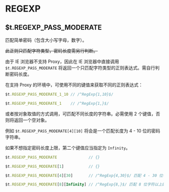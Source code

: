 # REGEXP

## $t.REGEXP_PASS_MODERATE

匹配简单密码（包含大小写字母，数字）。

~~此正则只匹配字符类型，密码长度需另行判断。~~

由于 IE 浏览器不支持 Proxy，因此在 IE 浏览器中直接调用 `$t.REGEXP_PASS_MODERATE` 将返回一个只匹配字符类型的正则表达式。需自行判断密码长度。

在支持 Proxy 的环境中，可使用不同的键值来获取不同的正则表达式：

```javascript
$t.REGEXP_PASS_MODERATE_1_10 // /^RegExp{1,10}$/

$t.REGEXP_PASS_MODERATE_1    // /^RegExp{1,}$/
```

或者按对象取值的方式调用，可匹配不同长度的字符串。必需使用 2 个键值，否则将返回一个空对象。

例如 `$t.REGEXP_PASS_MODERATE[4][10]` 将会是一个匹配长度为 4 - 10 位的密码字符串。

如果不想指定密码长度上限，第二个键值应当指定为 `Infinity`。

```javascript
$t.REGEXP_PASS_MODERATE              // {}

$t.REGEXP_PASS_MODERATE[1]           // {}

$t.REGEXP_PASS_MODERATE[4][30]       // /^RegExp{4,30}$/ 匹配 4 - 30 位字符长度的密码

$t.REGEXP_PASS_MODERATE[8][Infinity] // /^RegExp{8,}$/ 匹配 8 位字符以上的密码
```

